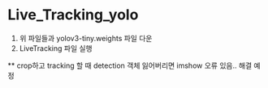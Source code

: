 # Live_Tracking_yolo

1. 위 파일들과 yolov3-tiny.weights 파일 다운
2. LiveTracking 파일 실행

** crop하고 tracking 할 때 detection 객체 잃어버리면 imshow 오류 있음.. 해결 예정
